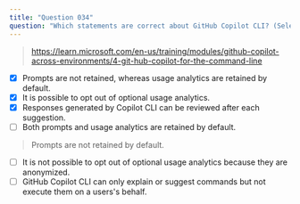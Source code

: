 ```yaml
---
title: "Question 034"
question: "Which statements are correct about GitHub Copilot CLI? (Select three.)"
---
```




> https://learn.microsoft.com/en-us/training/modules/github-copilot-across-environments/4-git-hub-copilot-for-the-command-line
- [x] Prompts are not retained, whereas usage analytics are retained by default.
- [x] It is possible to opt out of optional usage analytics.
- [x] Responses generated by Copilot CLI can be reviewed after each suggestion.
- [ ] Both prompts and usage analytics are retained by default.
> Prompts are not retained by default.
- [ ] It is not possible to opt out of optional usage analytics because they are anonymized.
- [ ] GitHub Copilot CLI can only explain or suggest commands but not execute them on a users's behalf.
